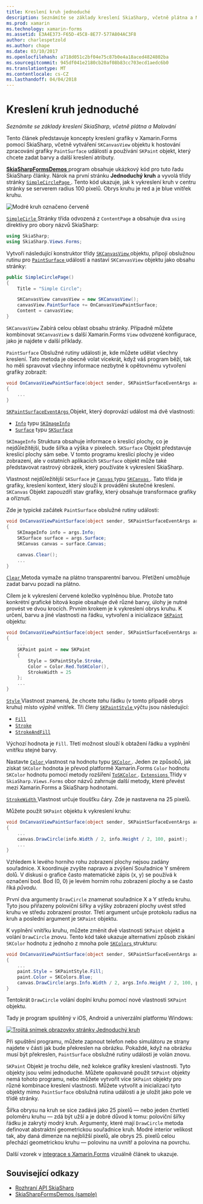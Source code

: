 ```yaml
---
title: Kreslení kruh jednoduché
description: Seznámíte se základy kreslení SkiaSharp, včetně plátna a Malování
ms.prod: xamarin
ms.technology: xamarin-forms
ms.assetid: E3A4E373-F65D-45C8-8E77-577A804AC3F8
author: charlespetzold
ms.author: chape
ms.date: 03/10/2017
ms.openlocfilehash: a718d051c2bf04e75c87b0e4a18aced4824802ba
ms.sourcegitcommit: 945df041e2180cb20af08b83cc703ecd1aedc6b0
ms.translationtype: MT
ms.contentlocale: cs-CZ
ms.lasthandoff: 04/04/2018
---
```

# <a name="drawing-a-simple-circle"></a>Kreslení kruh jednoduché

_Seznámíte se základy kreslení SkiaSharp, včetně plátna a Malování_

Tento článek představuje koncepty kreslení grafiky v Xamarin.Forms pomocí SkiaSharp, včetně vytváření `SKCanvasView` objektu k hostování zpracování grafiky `PaintSurface` událostí a používání `SKPaint` objekt, který chcete zadat barvy a další kreslení atributy.

[ **SkiaSharpFormsDemos** ](https://developer.xamarin.com/samples/xamarin-forms/SkiaSharpForms/Demos/) program obsahuje ukázkový kód pro tuto řadu SkiaSharp články. Nárok na první stránku **Jednoduchý kruh** a vyvolá třídy stránky [ `SimpleCirclePage` ](https://github.com/xamarin/xamarin-forms-samples/blob/master/SkiaSharpForms/SkiaSharpFormsDemos/SkiaSharpFormsDemos/SkiaSharpFormsDemos/Basics/SimpleCirclePage.cs). Tento kód ukazuje, jak k vykreslení kruh v centru stránky se serverem radius 100 pixelů. Obrys kruhu je red a je blue vnitřek kruhu.

![](circle-images/circleexample.png "Modré kruh označeno červeně")

[ `SimpleCirle` ](https://github.com/xamarin/xamarin-forms-samples/blob/master/SkiaSharpForms/SkiaSharpFormsDemos/SkiaSharpFormsDemos/SkiaSharpFormsDemos/Basics/SimpleCirclePage.cs) Stránky třída odvozená z `ContentPage` a obsahuje dva `using` direktivy pro obory názvů SkiaSharp:

```csharp
using SkiaSharp;
using SkiaSharp.Views.Forms;
```

Vytvoří následující konstruktor třídy [ `SKCanvasView` ](https://developer.xamarin.com/api/type/SkiaSharp.Views.Forms.SKCanvasView/) objektu, připojí obslužnou rutinu pro [ `PaintSurface` ](https://developer.xamarin.com/api/event/SkiaSharp.Views.Forms.SKCanvasView.PaintSurface/) událostí a nastaví `SKCanvasView` objektu jako obsahu stránky:

```csharp
public SimpleCirclePage()
{
    Title = "Simple Circle";

    SKCanvasView canvasView = new SKCanvasView();
    canvasView.PaintSurface += OnCanvasViewPaintSurface;
    Content = canvasView;
}
```

`SKCanvasView` Zabírá celou oblast obsahu stránky. Případně můžete kombinovat `SKCanvasView` s další Xamarin.Forms `View` odvozené konfigurace, jako je najdete v další příklady.

`PaintSurface` Obslužné rutiny události je, kde můžete udělat všechny kreslení. Tato metoda je obecně volat vícekrát, když váš program běží, tak ho měli spravovat všechny informace nezbytné k opětovnému vytvoření grafiky zobrazit:

```csharp
void OnCanvasViewPaintSurface(object sender, SKPaintSurfaceEventArgs args)
{
    ...
}

```

[ `SKPaintSurfaceEventArgs` ](https://developer.xamarin.com/api/type/SkiaSharp.Views.Forms.SKPaintSurfaceEventArgs/) Objekt, který doprovází událost má dvě vlastnosti:

- [`Info`](https://developer.xamarin.com/api/property/SkiaSharp.Views.Forms.SKPaintSurfaceEventArgs.Info/) typu [`SKImageInfo`](https://developer.xamarin.com/api/type/SkiaSharp.SKImageInfo/)
- [`Surface`](https://developer.xamarin.com/api/property/SkiaSharp.Views.Forms.SKPaintSurfaceEventArgs.Surface/) typu [`SKSurface`](https://developer.xamarin.com/api/type/SkiaSharp.SKSurface/)

`SKImageInfo` Struktura obsahuje informace o kreslicí plochy, co je nejdůležitější, bude šířka a výška v pixelech. `SKSurface` Objekt představuje kreslicí plochy sám sebe. V tomto programu kreslicí plochy je video zobrazení, ale v ostatních aplikacích `SKSurface` objekt může také představovat rastrový obrázek, který používáte k vykreslení SkiaSharp.

Vlastnost nejdůležitější `SKSurface` je [ `Canvas` ](https://developer.xamarin.com/api/property/SkiaSharp.SKSurface.Canvas/) typu [ `SKCanvas` ](https://developer.xamarin.com/api/type/SkiaSharp.SKCanvas/). Tato třída je grafiky, kreslení kontext, který slouží k provádění skutečné kreslení. `SKCanvas` Objekt zapouzdří stav grafiky, který obsahuje transformace grafiky a oříznutí.

Zde je typické začátek `PaintSurface` obslužné rutiny události:

```csharp
void OnCanvasViewPaintSurface(object sender, SKPaintSurfaceEventArgs args)
{
    SKImageInfo info = args.Info;
    SKSurface surface = args.Surface;
    SKCanvas canvas = surface.Canvas;

    canvas.Clear();
    ...
}

```

[ `Clear` ](https://developer.xamarin.com/api/member/SkiaSharp.SKCanvas.Clear()/) Metoda vymaže na plátno transparentní barvou. Přetížení umožňuje zadat barvu pozadí na plátno.

Cílem je k vykreslení červené kolečko vyplněnou blue. Protože tato konkrétní grafické bitová kopie obsahuje dvě různé barvy, úlohy je nutné provést ve dvou krocích. Prvním krokem je k vykreslení obrys kruhu. K určení, barvu a jiné vlastnosti na řádku, vytvoření a inicializace [ `SKPaint` ](https://developer.xamarin.com/api/type/SkiaSharp.SKPaint/) objektu:

```csharp
void OnCanvasViewPaintSurface(object sender, SKPaintSurfaceEventArgs args)
{
    ...
    SKPaint paint = new SKPaint
    {
        Style = SKPaintStyle.Stroke,
        Color = Color.Red.ToSKColor(),
        StrokeWidth = 25
    };
    ...
}
```

[ `Style` ](https://developer.xamarin.com/api/property/SkiaSharp.SKPaint.Style/) Vlastnost znamená, že chcete *tahu* řádku (v tomto případě obrys kruhu) místo *výplně* vnitřek. Tři členy [ `SKPaintStyle` ](https://developer.xamarin.com/api/type/SkiaSharp.SKPaintStyle/) výčtu jsou následující:

- [`Fill`](https://developer.xamarin.com/api/field/SkiaSharp.SKPaintStyle.Fill/)
- [`Stroke`](https://developer.xamarin.com/api/field/SkiaSharp.SKPaintStyle.Stroke/)
- [`StrokeAndFill`](https://developer.xamarin.com/api/field/SkiaSharp.SKPaintStyle.StrokeAndFill/)

Výchozí hodnota je `Fill`. Třetí možnost slouží k obtažení řádku a vyplnění vnitřku stejné barvy.

Nastavte [ `Color` ](https://developer.xamarin.com/api/property/SkiaSharp.SKPaint.Color/) vlastnost na hodnotu typu [ `SKColor` ](https://developer.xamarin.com/api/type/SkiaSharp.SKColor/). Jeden ze způsobů, jak získat `SKColor` hodnota je převod platformě Xamarin.Forms `Color` hodnotu `SKColor` hodnotu pomocí metody rozšíření [ `ToSKColor` ](https://developer.xamarin.com/api/member/SkiaSharp.Views.Forms.Extensions.ToSKColor/p/Xamarin.Forms.Color/). [ `Extensions` ](https://developer.xamarin.com/api/type/SkiaSharp.Views.Forms.Extensions/) Třídy v `SkiaSharp.Views.Forms` obor názvů zahrnuje další metody, které převést mezi Xamarin.Forms a SkiaSharp hodnotami.

[ `StrokeWidth` ](https://developer.xamarin.com/api/property/SkiaSharp.SKPaint.StrokeWidth/) Vlastnost určuje tloušťku čáry. Zde je nastavena na 25 pixelů.

Můžete použít `SKPaint` objektu k vykreslení kruhu:

```csharp
void OnCanvasViewPaintSurface(object sender, SKPaintSurfaceEventArgs args)
{
    ...
    canvas.DrawCircle(info.Width / 2, info.Height / 2, 100, paint);
    ...
}
```

Vzhledem k levého horního rohu zobrazení plochy nejsou zadány souřadnice. X koordinuje zvyšte napravo a zvýšení Souřadnice Y směrem dolů. V diskusi o grafice často matematické zápis (x, y) se používá k označení bod. Bod (0, 0) je levém horním rohu zobrazení plochy a se často říká *původu*.

První dva argumenty `DrawCircle` znamenat souřadnice X a Y středu kruhu. Tyto jsou přiřazeny poloviční šířky a výšky zobrazení plochy uvést střed kruhu ve středu zobrazení prostor. Třetí argument určuje protokolu radius na kruh a poslední argument je `SKPaint` objektu.

K vyplnění vnitřku kruhu, můžete změnit dvě vlastnosti `SKPaint` objekt a volání `DrawCircle` znovu. Tento kód také ukazuje alternativní způsob získání `SKColor` hodnotu z jednoho z mnoha pole [ `SKColors` ](https://developer.xamarin.com/api/type/SkiaSharp.SKColors/) strukturu:

```csharp
void OnCanvasViewPaintSurface(object sender, SKPaintSurfaceEventArgs args)
{
    ...
    paint.Style = SKPaintStyle.Fill;
    paint.Color = SKColors.Blue;
    canvas.DrawCircle(args.Info.Width / 2, args.Info.Height / 2, 100, paint);
}
```
Tentokrát `DrawCircle` volání doplní kruhu pomocí nové vlastnosti `SKPaint` objektu.

Tady je program spuštěný v iOS, Android a univerzální platformu Windows:

[![](circle-images/simplecircle-small.png "Trojitá snímek obrazovky stránky Jednoduchý kruh")](circle-images/simplecircle-large.png#lightbox "Trojitá snímek obrazovky stránky jednoduché kruhu.")

Při spuštění programu, můžete zapnout telefon nebo simulátoru ze strany najdete v části jak bude překreslen na obrázku. Pokaždé, když na obrázku musí být překreslen, `PaintSurface` obslužné rutiny události je volán znovu.

`SKPaint` Objekt je trochu déle, než kolekce grafiky kreslení vlastnosti. Tyto objekty jsou velmi jednoduché. Můžete opakovaně použít `SKPaint` objekty nemá tohoto programu, nebo můžete vytvořit více `SKPaint` objekty pro různé kombinace kreslení vlastnosti. Můžete vytvořit a inicializaci tyto objekty mimo `PaintSurface` obslužná rutina události a je uložit jako pole ve třídě stránky.

Šířka obrysu na kruh se sice zadává jako 25 pixelů &mdash; nebo jeden čtvrtletí poloměru kruhu &mdash; zdá být užší a je dobré důvod k tomu: poloviční šířky řádku je zakrytý modrý kruh. Argumenty, které mají `DrawCircle` metoda definovat abstraktní geometrickou souřadnice kruh. Modré interior velikost tak, aby daná dimenze na nejbližší pixelů, ale obrys 25. pixelů celou přechází geometrickou kruhu &mdash; polovinu na uvnitř a polovina na povrchu.

Další vzorek v [integrace s Xamarin.Forms](~/xamarin-forms/user-interface/graphics/skiasharp/basics/integration.md) vizuálně článek to ukazuje.


## <a name="related-links"></a>Související odkazy

- [Rozhraní API SkiaSharp](https://developer.xamarin.com/api/root/SkiaSharp/)
- [SkiaSharpFormsDemos (sample)](https://developer.xamarin.com/samples/xamarin-forms/SkiaSharpForms/Demos/)
